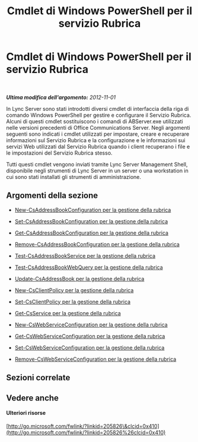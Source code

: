 ﻿---
title: Cmdlet di Windows PowerShell per il servizio Rubrica
TOCTitle: Cmdlet di Windows PowerShell per la gestione della rubrica
ms:assetid: 73bfa949-5628-4156-ad20-fe07a0dc6216
ms:mtpsurl: https://technet.microsoft.com/it-it/library/Gg429708(v=OCS.15)
ms:contentKeyID: 49300979
ms.date: 08/24/2015
mtps_version: v=OCS.15
ms.translationtype: HT
---

# Cmdlet di Windows PowerShell per il servizio Rubrica

 

_**Ultima modifica dell'argomento:** 2012-11-01_

In Lync Server sono stati introdotti diversi cmdlet di interfaccia della riga di comando Windows PowerShell per gestire e configurare il Servizio Rubrica. Alcuni di questi cmdlet sostituiscono i comandi di ABServer.exe utilizzati nelle versioni precedenti di Office Communications Server. Negli argomenti seguenti sono indicati i cmdlet utilizzati per impostare, creare e recuperare informazioni sul Servizio Rubrica e la configurazione e le informazioni sui servizi Web utilizzati dal Servizio Rubrica quando i client recuperano i file e le impostazioni del Servizio Rubrica stesso.

Tutti questi cmdlet vengono inviati tramite Lync Server Management Shell, disponibile negli strumenti di Lync Server in un server o una workstation in cui sono stati installati gli strumenti di amministrazione.

## Argomenti della sezione

  - [New-CsAddressBookConfiguration per la gestione della rubrica](lync-server-2013-new-csaddressbookconfiguration-for-address-book-management.md)

  - [Set-CsAddressBookConfiguration per la gestione della rubrica](lync-server-2013-set-csaddressbookconfiguration-for-address-book-management.md)

  - [Get-CsAddressBookConfiguration per la gestione della rubrica](lync-server-2013-get-csaddressbookconfiguration-for-address-book-management.md)

  - [Remove-CsAddressBookConfiguration per la gestione della rubrica](lync-server-2013-remove-csaddressbookconfiguration-for-address-book-management.md)

  - [Test-CsAddressBookService per la gestione della rubrica](lync-server-2013-test-csaddressbookservice-for-address-book-management.md)

  - [Test-CsAddressBookWebQuery per la gestione della rubrica](lync-server-2013-test-csaddressbookwebquery-for-address-book-management.md)

  - [Update-CsAddressBook per la gestione della rubrica](lync-server-2013-update-csaddressbook-for-address-book-management.md)

  - [New-CsClientPolicy per la gestione della rubrica](lync-server-2013-new-csclientpolicy-for-address-book-management.md)

  - [Set-CsClientPolicy per la gestione della rubrica](lync-server-2013-set-csclientpolicy-for-address-book-management.md)

  - [Get-CsService per la gestione della rubrica](lync-server-2013-get-csservice-for-address-book-management.md)

  - [New-CsWebServiceConfiguration per la gestione della rubrica](lync-server-2013-new-cswebserviceconfiguration-for-address-book-management.md)

  - [Get-CsWebServiceConfiguration per la gestione della rubrica](lync-server-2013-get-cswebserviceconfiguration-for-address-book-management.md)

  - [Set-CsWebServiceConfiguration per la gestione della rubrica](lync-server-2013-set-cswebserviceconfiguration-for-address-book-management.md)

  - [Remove-CsWebServiceConfiguration per la gestione della rubrica](lync-server-2013-remove-cswebserviceconfiguration-for-address-book-management.md)

## Sezioni correlate

## Vedere anche

#### Ulteriori risorse

[http://go.microsoft.com/fwlink/?linkid=205826\&clcid=0x410](http://go.microsoft.com/fwlink/?linkid=205826%26clcid=0x410)

